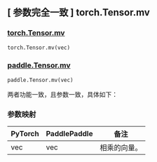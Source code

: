 ## [ 参数完全一致 ] torch.Tensor.mv
### [torch.Tensor.mv](https://pytorch.org/docs/1.13/generated/torch.Tensor.mv.html)

```python
torch.Tensor.mv(vec)
```

### [paddle.Tensor.mv](https://www.paddlepaddle.org.cn/documentation/docs/zh/api/paddle/Tensor_cn.html#mv-vec-name-none)

```python
paddle.Tensor.mv(vec)
```

两者功能一致，且参数一致，具体如下：

### 参数映射
| PyTorch       | PaddlePaddle | 备注                                                   |
| ------------- | ------------ | ------------------------------------------------------ |
| vec           | vec          | 相乘的向量。                                            |
